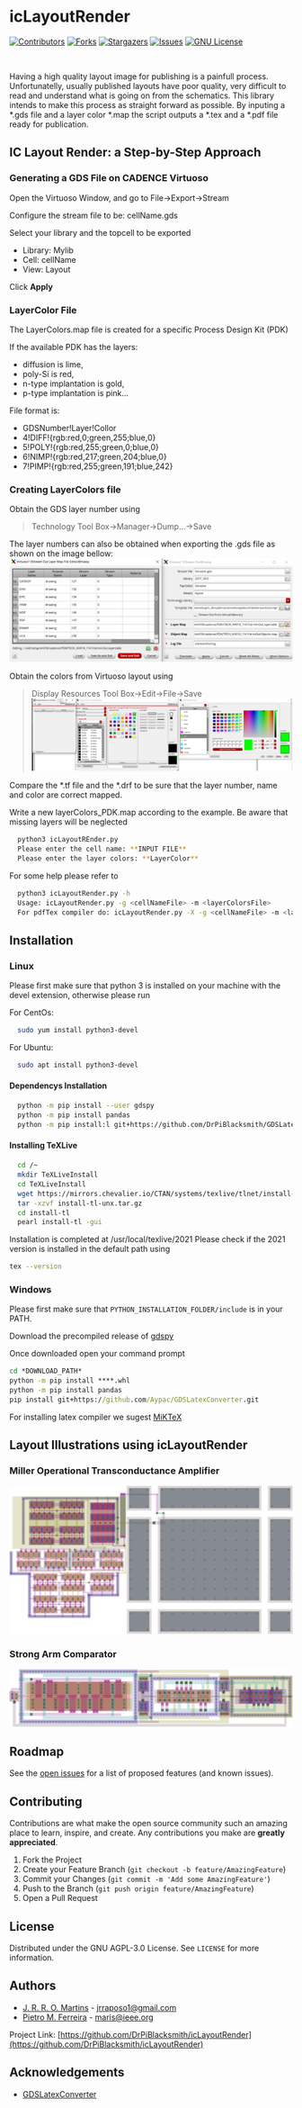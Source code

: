 # icLayoutRender
<!--
*** Thanks for checking out this README. If you have a suggestion
*** that would make this better, please fork the repo and create a pull request
*** or simply open an issue with the tag "enhancement".
*** Thanks again!  :D
***
***
-->

<!-- PROJECT SHIELDS -->
<!--
*** I'm using markdown "reference style" links for readability.
*** Reference links are enclosed in brackets [ ] instead of parentheses ( ).
*** See the bottom of this document for the declaration of the reference variables
*** for contributors-url, forks-url, etc. This is an optional, concise syntax you may use.
*** https://www.markdownguide.org/basic-syntax/#reference-style-links
-->
[![Contributors][contributors-shield]][contributors-url]
[![Forks][forks-shield]][forks-url]
[![Stargazers][stars-shield]][stars-url]
[![Issues][issues-shield]][issues-url]
[![GNU License][license-shield]][license-url]



<!-- PROJECT LOGO -->
<br />

Having a high quality layout image for publishing is a painfull process. Unfortunatelly, usually published layouts have poor quality, very difficult to read and understand what is going on from the schematics. This library intends to make this process as straight forward as possible. By inputing a *.gds file and a layer color *.map the script outputs a *.tex and a *.pdf file ready for publication.



## IC Layout Render: a Step-by-Step Approach

### Generating a GDS File on CADENCE Virtuoso 

Open the Virtuoso Window, and go to File->Export->Stream

Configure the stream file to be: cellName.gds

Select your library and the topcell to be exported
  - Library: Mylib
  - Cell: cellName
  - View: Layout

Click **Apply**

### LayerColor File

The LayerColors.map file is created for a specific Process Design Kit (PDK)

If the available PDK has the layers:
- diffusion is lime,
- poly-Si is red, 
- n-type implantation is gold, 
- p-type implantation is pink...

File format is:

- GDSNumber!Layer!Collor
- 4!DIFF!{rgb:red,0;green,255;blue,0}
- 5!POLY!{rgb:red,255;green,0;blue,0}
- 6!NIMP!{rgb:red,217;green,204;blue,0}
- 7!PIMP!{rgb:red,255;green,191;blue,242}

### Creating LayerColors file

Obtain the GDS layer number using 
  > Technology Tool Box->Manager->Dump…->Save

The layer numbers can also be obtained when exporting the .gds file as shown on the image bellow:
![](/Images/LayerNumbers.png)


Obtain the colors from Virtuoso layout using
  > Display Resources Tool Box->Edit->File->Save
![](/Images/LayerColors.png)

Compare the *.tf file and the *.drf to be sure that the layer number, name and color are correct mapped.

Write a new layerColors_PDK.map according to the example. Be aware that missing layers will be neglected

```bash
  python3 icLayoutREnder.py
  Please enter the cell name: **INPUT FILE** 
  Please enter the layer colors: **LayerColor** 
```
For some help please refer to
```bash
  python3 icLayoutRender.py -h
  Usage: icLayoutRender.py -g <cellNameFile> -m <layerColorsFile>
  For pdfTex compiler do: icLayoutRender.py -X -g <cellNameFile> -m <layerColorsFile>
```
   
## Installation

### Linux
Please first make sure that python 3 is installed on your machine with the devel extension, otherwise please run

For CentOs:
```bash
  sudo yum install python3-devel
```
For Ubuntu:
```bash
  sudo apt install python3-devel
```
#### Dependencys Installation

```bash
  python -m pip install --user gdspy
  python -m pip install pandas
  python -m pip install:l git+https://github.com/DrPiBlacksmith/GDSLatexConverter.git
```
#### Installing TeXLive

```bash
  cd /~
  mkdir TeXLiveInstall
  cd TeXLiveInstall
  wget https://mirrors.chevalier.io/CTAN/systems/texlive/tlnet/install-tl-unx.tar.gz
  tar -xzvf install-tl-unx.tar.gz
  cd install-tl
  pearl install-tl -gui
```

Installation is completed at /usr/local/texlive/2021
Please check if the 2021 version is installed in the default path using

```bash
tex --version
```

### Windows

Please first make sure that ```PYTHON_INSTALLATION_FOLDER/include``` is in your PATH. 

Download the precompiled release of [gdspy](https://github.com/heitzmann/gdspy/releases)

Once downloaded open your command prompt

```cmd 
cd *DOWNLOAD_PATH*
python -m pip install ****.whl
python -m pip install pandas
pip install git+https://github.com/Aypac/GDSLatexConverter.git
```
For installing latex compiler we sugest [MiKTeX](https://miktex.org/download) 


## Layout Illustrations using icLayoutRender

### Miller Operational Transconductance Amplifier
![OTA_Miller](Examples/OTA_Miller.svg)

### Strong Arm Comparator
![SA_Razavi2015](Examples/SA_Razavi2015.svg)


<!-- ROADMAP -->
## Roadmap

See the [open issues](https://github.com/DrPiBlacksmith/icLayoutRender/issues) for a list of proposed features (and known issues).



<!-- CONTRIBUTING -->
## Contributing

Contributions are what make the open source community such an amazing place to learn, inspire, and create. Any contributions you make are **greatly appreciated**.

1. Fork the Project
2. Create your Feature Branch (`git checkout -b feature/AmazingFeature`)
3. Commit your Changes (`git commit -m 'Add some AmazingFeature'`)
4. Push to the Branch (`git push origin feature/AmazingFeature`)
5. Open a Pull Request


<!-- LICENSE -->
## License

Distributed under the GNU AGPL-3.0 License. See `LICENSE` for more information.



<!-- CONTACT -->
## Authors

- [J. R. R. O. Martins](https://www.github.com/Rapos0) - jrraposo1@gmail.com
- [Pietro M. Ferreira](https://www.github.com/DrPiBlacksmith) - maris@ieee.org


Project Link: [https://github.com/DrPiBlacksmith/icLayoutRender](https://github.com/DrPiBlacksmith/icLayoutRender)


<!-- ACKNOWLEDGEMENTS -->
## Acknowledgements
* [GDSLatexConverter](https://github.com/Aypac/GDSLatexConverter)


  
[contributors-shield]: https://img.shields.io/github/contributors/DrPiBlacksmith/icLayoutRender.svg?style=for-the-badge
[contributors-url]: https://github.com/DrPiBlacksmith/icLayoutRender/graphs/contributors
[forks-shield]: https://img.shields.io/github/forks/DrPiBlacksmith/icLayoutRender.svg?style=for-the-badge
[forks-url]: https://github.com/DrPiBlacksmith/icLayoutRender/network/members
[stars-shield]: https://img.shields.io/github/stars/DrPiBlacksmith/icLayoutRender.svg?style=for-the-badge
[stars-url]: https://github.com/DrPiBlacksmith/icLayoutRender/stargazers
[issues-shield]: https://img.shields.io/github/issues/DrPiBlacksmith/icLayoutRender.svg?style=for-the-badge
[issues-url]: https://github.com/DrPiBlacksmith/icLayoutRender/issues
[license-shield]: https://img.shields.io/github/license/DrPiBlacksmith/icLayoutRender.svg?style=for-the-badge
[license-url]: https://choosealicense.com/licenses/agpl-3.0
[linkedin-shield]: https://img.shields.io/badge/-LinkedIn-black.svg?style=for-the-badge&logo=linkedin&colorB=555
[linkedin-url]: https://linkedin.com/in/othneildrew